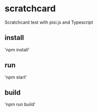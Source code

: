 # scratchcard
Scratchcard test with pixi.js and Typescript

## install

'npm install'

## run

'npm start'

## build

'npm run build'
